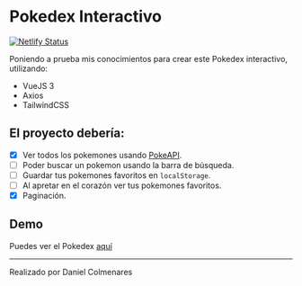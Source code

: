 # Pokedex Interactivo

[![Netlify Status](https://api.netlify.com/api/v1/badges/5a4bf2be-1646-4aa9-8135-a1d70bb8c17a/deploy-status)](https://app.netlify.com/sites/quirky-euler-d52aee/deploys)

Poniendo a prueba mis conocimientos para crear este Pokedex interactivo, utilizando:

- VueJS 3
- Axios
- TailwindCSS

## El proyecto debería:

- [x] Ver todos los pokemones usando [PokeAPI](https://pokeapi.co/).
- [ ] Poder buscar un pokemon usando la barra de búsqueda.
- [ ] Guardar tus pokemones favoritos en `localStorage`.
- [ ] Al apretar en el corazón ver tus pokemones favoritos.
- [x] Paginación.

## Demo

Puedes ver el Pokedex [aquí](https://vue-pokedex-interactivo.netlify.app/)

---

Realizado por Daniel Colmenares
